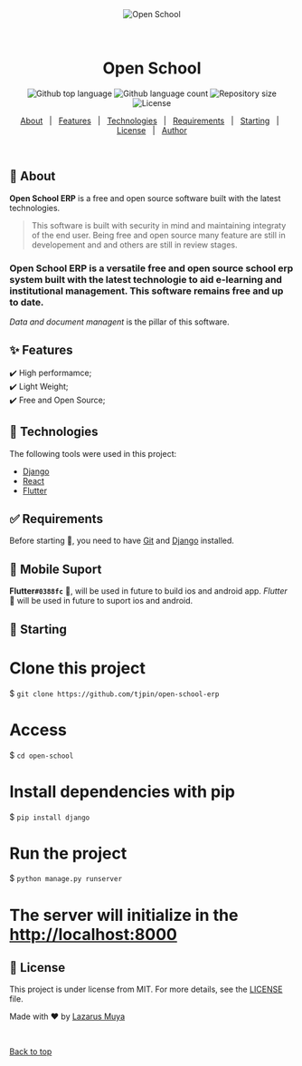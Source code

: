 <div align="center" id="top"> 
  <img src="./.github/app.gif" alt="Open School" />

  &#xa0;

  <!-- <a href="https://openschool.netlify.app">Demo</a> -->
</div>

<h1 align="center">Open School</h1>

<p align="center">
  <img alt="Github top language" src="https://img.shields.io/github/languages/top/{{tjpin}}/open-school-erp?color=56BEB8">

  <img alt="Github language count" src="https://img.shields.io/github/languages/count/{{tjpin}}/open-school-erp?color=56BEB8">

  <img alt="Repository size" src="https://img.shields.io/github/repo-size/{{tjpin}}/open-school-erp?color=56BEB8">

  <img alt="License" src="https://img.shields.io/github/license/{{tjpin}}/open-school-erp?color=56BEB8">

  <!-- <img alt="Github issues" src="https://img.shields.io/github/issues/{{YOUR_GITHUB_USERNAME}}/open-school?color=56BEB8" /> -->

  <!-- <img alt="Github forks" src="https://img.shields.io/github/forks/{{YOUR_GITHUB_USERNAME}}/open-school?color=56BEB8" /> -->

  <!-- <img alt="Github stars" src="https://img.shields.io/github/stars/{{YOUR_GITHUB_USERNAME}}/open-school?color=56BEB8" /> -->
</p>

<!-- Status -->

<!-- <h4 align="center"> 
	🚧  Open School 🚀 Under construction...  🚧
</h4> 

<hr> -->

<p align="center">
  <a href="#dart-about">About</a> &#xa0; | &#xa0; 
  <a href="#sparkles-features">Features</a> &#xa0; | &#xa0;
  <a href="#rocket-technologies">Technologies</a> &#xa0; | &#xa0;
  <a href="#white_check_mark-requirements">Requirements</a> &#xa0; | &#xa0;
  <a href="#checkered_flag-starting">Starting</a> &#xa0; | &#xa0;
  <a href="#memo-license">License</a> &#xa0; | &#xa0;
  <a href="https://github.com/{{tjpin}}" target="_blank">Author</a>
</p>

<br>

## :dart: About ##

**Open School ERP** is a free and open source software built with the latest technologies.
> This software is built with security in mind and maintaining integraty of the end user. Being free and open source many feature are still in developement and and others are still in review stages. 
### Open School ERP is a versatile free and open source school erp system built with the latest technologie to aid e-learning and institutional management. This software remains free and up to date. 
*Data and document managent* is the pillar of this software.


## :sparkles: Features ##

:heavy_check_mark: High performamce;\
:heavy_check_mark: Light Weight;\
:heavy_check_mark: Free and Open Source;

## :rocket: Technologies ##

The following tools were used in this project:

- [Django](https://www.djangoproject.com/)
- [React](https://pt-br.reactjs.org/)
- [Flutter](https://www.flutter.dev/)

## :white_check_mark: Requirements ##

Before starting :checkered_flag:, you need to have [Git](https://git-scm.com) and [Django](https://docs.djangoproject.com/en/4.1/intro/install/) installed.

## :checkered_flag: Mobile Suport ##
**Flutter`#0388fc`** :checkered_flag:, will be used in future to build ios and android app.
*Flutter* :checkered_flag: will be used in future to suport ios and android.

## :checkered_flag: Starting ##

# Clone this project
$ ```git clone https://github.com/tjpin/open-school-erp```

# Access
$ ```cd open-school```

# Install dependencies with pip
$ ```pip install django```

# Run the project
$ ```python manage.py runserver```

# The server will initialize in the <http://localhost:8000>

## :memo: License ##

This project is under license from MIT. For more details, see the [LICENSE](LICENSE.md) file.


Made with :heart: by <a href="https://github.com/tjpin" target="_blank">Lazarus Muya</a>

&#xa0;

<a href="#top">Back to top</a>
